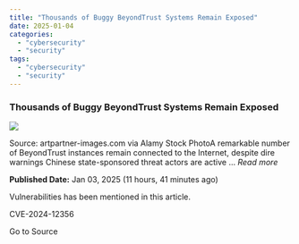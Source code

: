 ```yaml
---
title: "Thousands of Buggy BeyondTrust Systems Remain Exposed"
date: 2025-01-04
categories: 
  - "cybersecurity"
  - "security"
tags: 
  - "cybersecurity"
  - "security"
---
```


### Thousands of Buggy BeyondTrust Systems Remain Exposed

![](https://upload.cvefeed.io/news/22239/thumbnail.jpg)

Source: artpartner-images.com via Alamy Stock PhotoA remarkable number of BeyondTrust instances remain connected to the Internet, despite dire warnings Chinese state-sponsored threat actors are active ... _Read more_

**Published Date:** Jan 03, 2025 (11 hours, 41 minutes ago)

Vulnerabilities has been mentioned in this article.

CVE-2024-12356

Go to Source
